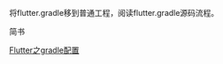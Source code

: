 将flutter.gradle移到普通工程，阅读flutter.gradle源码流程。

简书

[Flutter之gradle配置](https://www.jianshu.com/p/6f0bc442c3ed)
